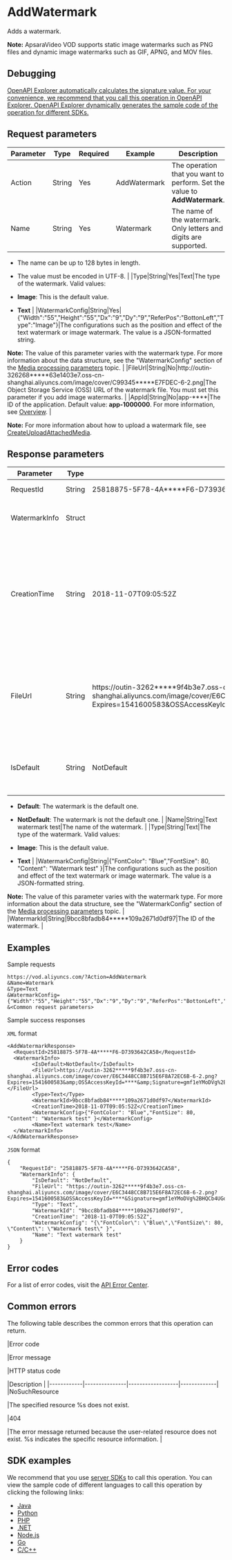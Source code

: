 # AddWatermark

Adds a watermark.

**Note:** ApsaraVideo VOD supports static image watermarks such as PNG files and dynamic image watermarks such as GIF, APNG, and MOV files.

## Debugging

[OpenAPI Explorer automatically calculates the signature value. For your convenience, we recommend that you call this operation in OpenAPI Explorer. OpenAPI Explorer dynamically generates the sample code of the operation for different SDKs.](https://api.aliyun.com/#product=vod&api=AddWatermark&type=RPC&version=2017-03-21)

## Request parameters

|Parameter|Type|Required|Example|Description|
|---------|----|--------|-------|-----------|
|Action|String|Yes|AddWatermark|The operation that you want to perform. Set the value to **AddWatermark**. |
|Name|String|Yes|Watermark|The name of the watermark. Only letters and digits are supported.

 -   The name can be up to 128 bytes in length.
-   The value must be encoded in UTF-8. |
|Type|String|Yes|Text|The type of the watermark. Valid values:

 -   **Image**: This is the default value.
-   **Text** |
|WatermarkConfig|String|Yes|\{"Width":"55","Height":"55","Dx":"9","Dy":"9","ReferPos":"BottonLeft","Type":"Image"\}|The configurations such as the position and effect of the text watermark or image watermark. The value is a JSON-formatted string.

 **Note:** The value of this parameter varies with the watermark type. For more information about the data structure, see the "WatermarkConfig" section of the [Media processing parameters](~~98618~~) topic. |
|FileUrl|String|No|http://outin-326268\*\*\*\*\*63e1403e7.oss-cn-shanghai.aliyuncs.com/image/cover/C99345\*\*\*\*\*E7FDEC-6-2.png|The Object Storage Service \(OSS\) URL of the watermark file. You must set this parameter if you add image watermarks. |
|AppId|String|No|app-\*\*\*\*|The ID of the application. Default value: **app-1000000**. For more information, see [Overview](~~113600~~). |

**Note:** For more information about how to upload a watermark file, see [CreateUploadAttachedMedia](~~98467~~).

## Response parameters

|Parameter|Type|Example|Description|
|---------|----|-------|-----------|
|RequestId|String|25818875-5F78-4A\*\*\*\*\*F6-D7393642CA58|The ID of the request. |
|WatermarkInfo|Struct| |The information about the watermark. |
|CreationTime|String|2018-11-07T09:05:52Z|The time when the watermark was added. The time follows the ISO 8601 standard in the *yyyy-MM-dd*T*HH:mm:ss*Z format. The time is displayed in UTC. |
|FileUrl|String|https://outin-3262\*\*\*\*\*9f4b3e7.oss-cn-shanghai.aliyuncs.com/image/cover/E6C3448CC8B715E6F8A72EC6B-6-2.png?Expires=1541600583&OSSAccessKeyId=\*\*\*\*&Signature=gmf1eYMoDVg%2BHQCb4UGozBW\*\*\*\*|The OSS URL or Content Delivery Network \(CDN\) URL of the watermark file. A text watermark does not have a file URL. |
|IsDefault|String|NotDefault|Indicates whether the watermark is the default one. Valid values:

 -   **Default**: The watermark is the default one.
-   **NotDefault**: The watermark is not the default one. |
|Name|String|Text watermark test|The name of the watermark. |
|Type|String|Text|The type of the watermark. Valid values:

 -   **Image**: This is the default value.
-   **Text** |
|WatermarkConfig|String|\{"FontColor": "Blue","FontSize": 80, "Content": "Watermark test" \}|The configurations such as the position and effect of the text watermark or image watermark. The value is a JSON-formatted string.

 **Note:** The value of this parameter varies with the watermark type. For more information about the data structure, see the "WatermarkConfig" section of the [Media processing parameters](~~98618~~) topic. |
|WatermarkId|String|9bcc8bfadb84\*\*\*\*\*109a2671d0df97|The ID of the watermark. |

## Examples

Sample requests

```
https://vod.aliyuncs.com/?Action=AddWatermark
&Name=Watermark
&Type=Text
&WatermarkConfig={"Width":"55","Height":"55","Dx":"9","Dy":"9","ReferPos":"BottonLeft","Type":"Image"}
&<Common request parameters>
```

Sample success responses

`XML` format

```
<AddWatermarkResponse>
  <RequestId>25818875-5F78-4A*****F6-D7393642CA58</RequestId>
  <WatermarkInfo>
        <IsDefault>NotDefault</IsDefault>
        <FileUrl>https://outin-3262*****9f4b3e7.oss-cn-shanghai.aliyuncs.com/image/cover/E6C3448CC8B715E6F8A72EC6B-6-2.png?Expires=1541600583&amp;OSSAccessKeyId=****&amp;Signature=gmf1eYMoDVg%2BHQCb4UGozBW****</FileUrl>
        <Type>Text</Type>
        <WatermarkId>9bcc8bfadb84*****109a2671d0df97</WatermarkId>
        <CreationTime>2018-11-07T09:05:52Z</CreationTime>
        <WatermarkConfig>{"FontColor": "Blue","FontSize": 80, "Content": "Watermark test" }</WatermarkConfig>
        <Name>Text watermark test</Name>
  </WatermarkInfo>
</AddWatermarkResponse>
```

`JSON` format

```
{
	"RequestId": "25818875-5F78-4A*****F6-D7393642CA58",
	"WatermarkInfo": {
		"IsDefault": "NotDefault",
		"FileUrl": "https://outin-3262*****9f4b3e7.oss-cn-shanghai.aliyuncs.com/image/cover/E6C3448CC8B715E6F8A72EC6B-6-2.png?Expires=1541600583&OSSAccessKeyId=****&Signature=gmf1eYMoDVg%2BHQCb4UGozBW****",
		"Type": "Text",
		"WatermarkId": "9bcc8bfadb84*****109a2671d0df97",
		"CreationTime": "2018-11-07T09:05:52Z",
		"WatermarkConfig": "{\"FontColor\": \"Blue\",\"FontSize\": 80, \"Content\": \"Watermark test\" }",
		"Name": "Text watermark test"
	}
}
```

## Error codes

For a list of error codes, visit the [API Error Center](https://error-center.alibabacloud.com/status/product/vod).

## Common errors

The following table describes the common errors that this operation can return.

|Error code

|Error message

|HTTP status code

|Description |
|------------|---------------|------------------|-------------|
|NoSuchResource

|The specified resource %s does not exist.

|404

|The error message returned because the user-related resource does not exist. %s indicates the specific resource information. |

## SDK examples

We recommend that you use [server SDKs](~~101789~~) to call this operation. You can view the sample code of different languages to call this operation by clicking the following links:

-   [Java](~~61063~~)
-   [Python](~~61054~~)
-   [PHP](~~61069~~)
-   [.NET](~~84750~~)
-   [Node.js](~~101396~~)
-   [Go](~~101411~~)
-   [C/C++](~~101261~~)

